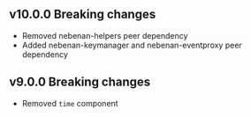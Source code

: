 ## v10.0.0 Breaking changes

- Removed nebenan-helpers peer dependency
- Added nebenan-keymanager and nebenan-eventproxy peer dependency

## v9.0.0 Breaking changes

- Removed `time` component
